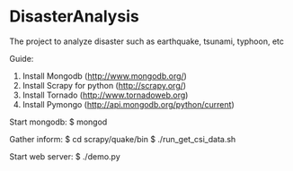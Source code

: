 DisasterAnalysis
================

The project to analyze disaster such as earthquake, tsunami, typhoon, etc

Guide:
1. Install Mongodb (http://www.mongodb.org/)
2. Install Scrapy for python (http://scrapy.org/)
3. Install Tornado (http://www.tornadoweb.org)
4. Install Pymongo (http://api.mongodb.org/python/current)

Start mongodb:
$ mongod

Gather inform:
$ cd scrapy/quake/bin
$ ./run_get_csi_data.sh

Start web server:
$ ./demo.py
